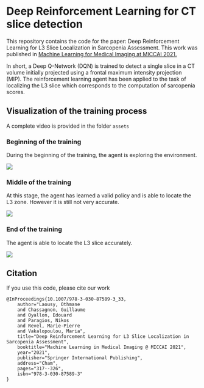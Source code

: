 # Deep Reinforcement Learning for CT slice detection

This repository contains the code for the paper: Deep Reinforcement Learning for L3 Slice Localization in Sarcopenia Assessment. 
This work was published in [Machine Learning for Medical Imaging at MICCAI 2021.](https://link.springer.com/chapter/10.1007/978-3-030-87589-3_33) 

In short, a Deep Q-Network (DQN) is trained to detect a single slice in a CT volume initially projected using a frontal maximum intensity projection (MIP).
The reinforcement learning agent has been applied to the task of localizing the L3 slice which corresponds to the computation of sarcopenia scores.

## Visualization of the training process
A complete video is provided in the folder `assets`

### Beginning of the training
During the beginning of the training, the agent is exploring the environment.

![](assets/beginning.gif)
### Middle of the training
At this stage, the agent has learned a valid policy and is able to locate the L3 zone. However it is still not very accurate.

![](assets/middle.gif)
### End of the training
The agent is able to locate the L3 slice accurately.

![](assets/end.gif)

## Citation 

If you use this code, please cite our work
```
@InProceedings{10.1007/978-3-030-87589-3_33,
	author="Laousy, Othmane
	and Chassagnon, Guillaume
	and Oyallon, Edouard
	and Paragios, Nikos
	and Revel, Marie-Pierre
	and Vakalopoulou, Maria",
	title="Deep Reinforcement Learning for L3 Slice Localization in Sarcopenia Assessment",
	booktitle="Machine Learning in Medical Imaging @ MICCAI 2021",
	year="2021",
	publisher="Springer International Publishing",
	address="Cham",
	pages="317--326",
	isbn="978-3-030-87589-3"
}
```
